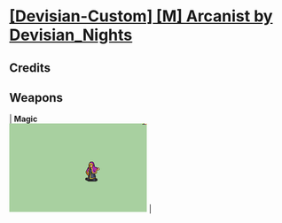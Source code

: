 # [\[Devisian-Custom\] \[M\] Arcanist by Devisian_Nights](./)
## Credits



## Weapons

| <b>Magic</b><br/><img alt="Magic animation" src="./6.%20Magic/Magic.gif"/> |
